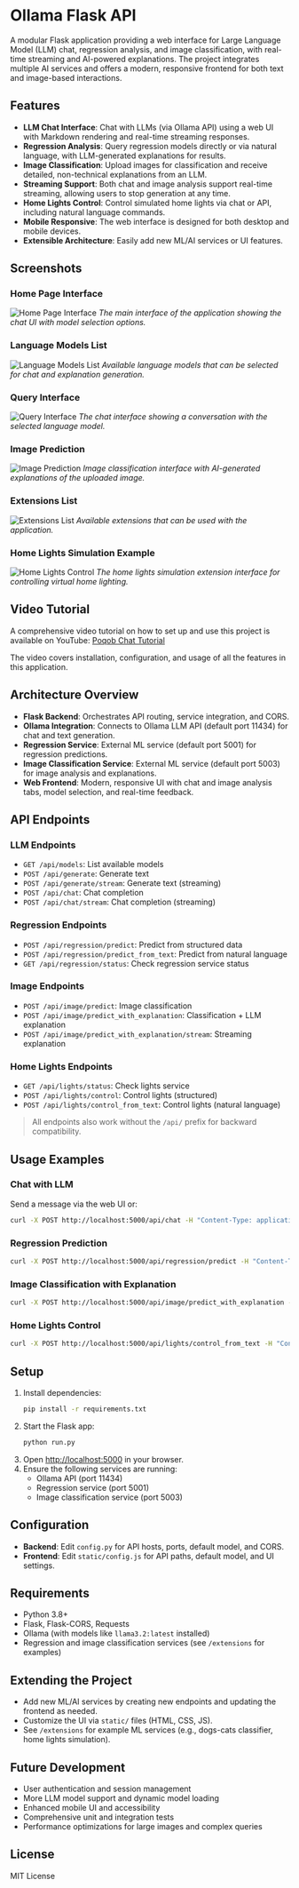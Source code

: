 # Ollama Flask API

A modular Flask application providing a web interface for Large Language Model (LLM) chat, regression analysis, and image classification, with real-time streaming and AI-powered explanations. The project integrates multiple AI services and offers a modern, responsive frontend for both text and image-based interactions.

## Features

- **LLM Chat Interface**: Chat with LLMs (via Ollama API) using a web UI with Markdown rendering and real-time streaming responses.
- **Regression Analysis**: Query regression models directly or via natural language, with LLM-generated explanations for results.
- **Image Classification**: Upload images for classification and receive detailed, non-technical explanations from an LLM.
- **Streaming Support**: Both chat and image analysis support real-time streaming, allowing users to stop generation at any time.
- **Home Lights Control**: Control simulated home lights via chat or API, including natural language commands.
- **Mobile Responsive**: The web interface is designed for both desktop and mobile devices.
- **Extensible Architecture**: Easily add new ML/AI services or UI features.

## Screenshots

### Home Page Interface
![Home Page Interface](screenshots/home-page.png)
*The main interface of the application showing the chat UI with model selection options.*

### Language Models List
![Language Models List](screenshots/langmodels-list.png)
*Available language models that can be selected for chat and explanation generation.*

### Query Interface
![Query Interface](screenshots/query.png)
*The chat interface showing a conversation with the selected language model.*

### Image Prediction
![Image Prediction](screenshots/img-predict.png)
*Image classification interface with AI-generated explanations of the uploaded image.*

### Extensions List
![Extensions List](screenshots/extensions-list.png)
*Available extensions that can be used with the application.*

### Home Lights Simulation Example
![Home Lights Control](screenshots/lights-extension-example.png)
*The home lights simulation extension interface for controlling virtual home lighting.*

## Video Tutorial

A comprehensive video tutorial on how to set up and use this project is available on YouTube:
[Poqob Chat Tutorial](https://www.youtube.com/watch?v=LiNRWBQKF_Y)

The video covers installation, configuration, and usage of all the features in this application.

## Architecture Overview

- **Flask Backend**: Orchestrates API routing, service integration, and CORS.
- **Ollama Integration**: Connects to Ollama LLM API (default port 11434) for chat and text generation.
- **Regression Service**: External ML service (default port 5001) for regression predictions.
- **Image Classification Service**: External ML service (default port 5003) for image analysis and explanations.
- **Web Frontend**: Modern, responsive UI with chat and image analysis tabs, model selection, and real-time feedback.

## API Endpoints

### LLM Endpoints
- `GET /api/models`: List available models
- `POST /api/generate`: Generate text
- `POST /api/generate/stream`: Generate text (streaming)
- `POST /api/chat`: Chat completion
- `POST /api/chat/stream`: Chat completion (streaming)

### Regression Endpoints
- `POST /api/regression/predict`: Predict from structured data
- `POST /api/regression/predict_from_text`: Predict from natural language
- `GET /api/regression/status`: Check regression service status

### Image Endpoints
- `POST /api/image/predict`: Image classification
- `POST /api/image/predict_with_explanation`: Classification + LLM explanation
- `POST /api/image/predict_with_explanation/stream`: Streaming explanation

### Home Lights Endpoints
- `GET /api/lights/status`: Check lights service
- `POST /api/lights/control`: Control lights (structured)
- `POST /api/lights/control_from_text`: Control lights (natural language)

> All endpoints also work without the `/api/` prefix for backward compatibility.

## Usage Examples

### Chat with LLM
Send a message via the web UI or:
```bash
curl -X POST http://localhost:5000/api/chat -H "Content-Type: application/json" -d '{"model": "llama3.2:latest", "messages": [{"role": "user", "content": "Hello!"}]}'
```

### Regression Prediction
```bash
curl -X POST http://localhost:5000/api/regression/predict -H "Content-Type: application/json" -d '{"age": 30, "sex": "male", "bmi": 25.0, "children": 1, "smoker": "no", "region": "northeast", "model": "random_forest"}'
```

### Image Classification with Explanation
```bash
curl -X POST http://localhost:5000/api/image/predict_with_explanation -F "image=@path/to/image.jpg" -F "model=llama3.2:latest"
```

### Home Lights Control
```bash
curl -X POST http://localhost:5000/api/lights/control_from_text -H "Content-Type: application/json" -d '{"text": "Turn on the living room lights", "model": "llama3.2:latest"}'
```

## Setup

1. Install dependencies:
   ```bash
   pip install -r requirements.txt
   ```
2. Start the Flask app:
   ```bash
   python run.py
   ```
3. Open [http://localhost:5000](http://localhost:5000) in your browser.
4. Ensure the following services are running:
   - Ollama API (port 11434)
   - Regression service (port 5001)
   - Image classification service (port 5003)

## Configuration

- **Backend**: Edit `config.py` for API hosts, ports, default model, and CORS.
- **Frontend**: Edit `static/config.js` for API paths, default model, and UI settings.

## Requirements

- Python 3.8+
- Flask, Flask-CORS, Requests
- Ollama (with models like `llama3.2:latest` installed)
- Regression and image classification services (see `/extensions` for examples)

## Extending the Project

- Add new ML/AI services by creating new endpoints and updating the frontend as needed.
- Customize the UI via `static/` files (HTML, CSS, JS).
- See `/extensions` for example ML services (e.g., dogs-cats classifier, home lights simulation).

## Future Development

- User authentication and session management
- More LLM model support and dynamic model loading
- Enhanced mobile UI and accessibility
- Comprehensive unit and integration tests
- Performance optimizations for large images and complex queries

## License

MIT License
